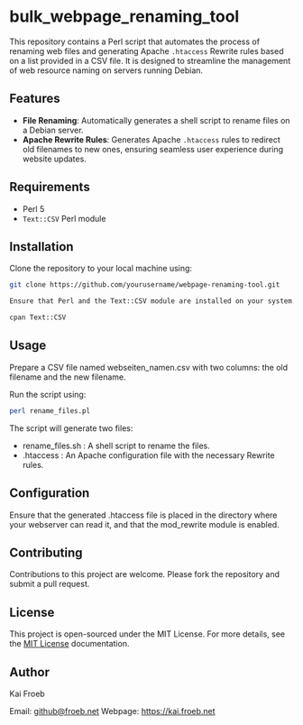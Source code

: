 # bulk_webpage_renaming_tool

This repository contains a Perl script that automates the process of renaming web files and generating Apache `.htaccess` Rewrite rules based on a list provided in a CSV file. It is designed to streamline the management of web resource naming on servers running Debian.

## Features

- **File Renaming**: Automatically generates a shell script to rename files on a Debian server.
- **Apache Rewrite Rules**: Generates Apache `.htaccess` rules to redirect old filenames to new ones, ensuring seamless user experience during website updates.

## Requirements

- Perl 5
- `Text::CSV` Perl module

## Installation

Clone the repository to your local machine using:

```bash
git clone https://github.com/yourusername/webpage-renaming-tool.git

Ensure that Perl and the Text::CSV module are installed on your system. If you need to install the module, you can use CPAN:

cpan Text::CSV
```

## Usage
Prepare a CSV file named webseiten_namen.csv with two columns: the old filename and the new filename.

Run the script using:
```bash
perl rename_files.pl
```

The script will generate two files:
* rename_files.sh : A shell script to rename the files.
* .htaccess : An Apache configuration file with the necessary Rewrite rules.

## Configuration
Ensure that the generated .htaccess file is placed in the directory where your webserver can read it, and that the mod_rewrite module is enabled.

## Contributing
Contributions to this project are welcome. Please fork the repository and submit a pull request.

## License

This project is open-sourced under the MIT License. For more details, see the [MIT License](https://opensource.org/licenses/MIT) documentation.

## Author
Kai Froeb

Email: github@froeb.net
Webpage: https://kai.froeb.net
